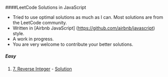 ####LeetCode Solutions in JavaScript
* Tried to use optimal solutions as much as I can. Most solutions are from the LeetCode community.
* Written in [Airbnb JavaScript] (https://github.com/airbnb/javascript) style. 
* A work in progress. 
* You are very welcome to contribute your better solutions.

##### Easy
1. [7. Reverse Integer](https://oj.leetcode.com/problems/reverse-integer/) - [Solution](./Easy/7-reverseInteger.js) 
